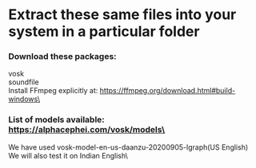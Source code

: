 # Extract these same files into your system in a particular folder

### Download these packages:
vosk\
soundfile\
Install FFmpeg explicitly at: https://ffmpeg.org/download.html#build-windows\

### List of models available: https://alphacephei.com/vosk/models\
We have used vosk-model-en-us-daanzu-20200905-lgraph(US English)\
We will also test it on Indian English\



